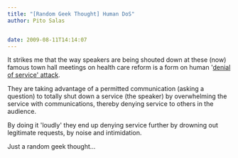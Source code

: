 ```yaml
---
title: "[Random Geek Thought] Human DoS"
author: Pito Salas


date: 2009-08-11T14:14:07
---
```




It strikes me that the way speakers are being shouted down at these (now)
famous town hall meetings on health care reform is a form on human '[denial of
service' attack](<http://en.wikipedia.org/wiki/Denial-of-service_attack>).

They are taking advantage of a permitted communication (asking a question) to
totally shut down a service (the speaker) by overwhelming the service with
communications, thereby denying service to others in the audience.

By doing it 'loudly' they end up denying service further by drowning out
legitimate requests, by noise and intimidation.

Just a random geek thought…


